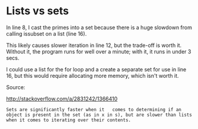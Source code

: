 # Lists vs sets

In line 8, I cast the primes into a set because there is a huge slowdown from calling issubset on a list (line 16). 

This likely causes slower iteration in line 12, but the trade-off is worth it. Without it, the program runs for well over a minute; with it, it runs in under 3 secs.

I could use a list for the for loop and a create a separate set for use in line 16, but this would require allocating more memory, which isn't worth it.

Source: 

http://stackoverflow.com/a/2831242/1366410 
	
	Sets are significantly faster when it 	comes to determining if an object is present in the set (as in x in s), but are slower than lists when it comes to iterating over their contents.